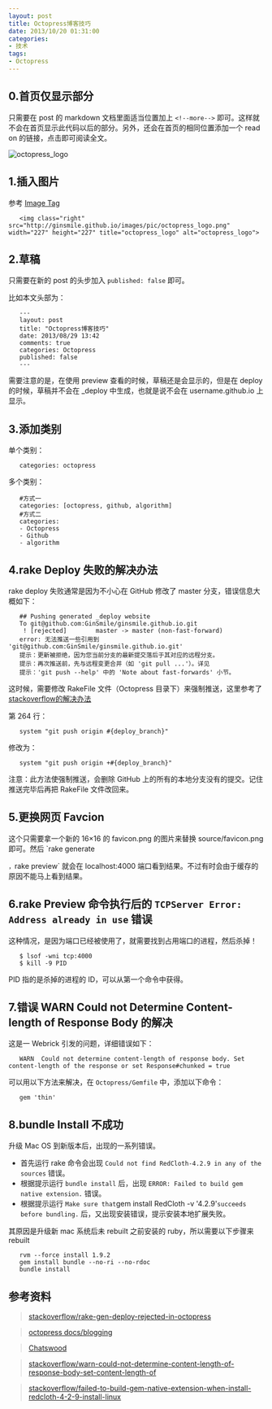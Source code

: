 ```yaml
---
layout: post
title: Octopress博客技巧
date: 2013/10/20 01:31:00
categories:
- 技术
tags:
- Octopress
---
```


## 0.首页仅显示部分

只需要在 post 的 markdown 文档里面适当位置加上 `<!--more-->` 即可。这样就不会在首页显示此代码以后的部分。另外，还会在首页的相同位置添加一个 read on 的链接，点击即可阅读全文。

![octopress_logo](http://ginsmile.github.io/images/pic/octopress_logo.png-basicBlog "octopress_logo")

## 1.插入图片

参考 [Image Tag](http://octopress.org/docs/plugins/image-tag/)

```
   <img class="right" src="http://ginsmile.github.io/images/pic/octopress_logo.png" width="227" height="227" title="octopress_logo" alt="octopress_logo">
```

## 2.草稿

只需要在新的 post 的头步加入 `published: false` 即可。

比如本文头部为：

```
   ---
   layout: post
   title: "Octopress博客技巧"
   date: 2013/08/29 13:42
   comments: true
   categories: Octopress
   published: false
   ---
```

需要注意的是，在使用 preview 查看的时候，草稿还是会显示的，但是在 deploy 的时候，草稿并不会在 _deploy 中生成，也就是说不会在 username.github.io 上显示。

## 3.添加类别

单个类别：

```
   categories: octopress
```

多个类别：

```
   #方式一
   categories: [octopress, github, algorithm]
   #方式二
   categories:
   - Octopress
   - Github
   - algorithm
```

## 4.rake Deploy 失败的解决办法

rake deploy 失败通常是因为不小心在 GitHub 修改了 master 分支，错误信息大概如下：

```
   ## Pushing generated _deploy website
   To git@github.com:GinSmile/ginsmile.github.io.git
    ! [rejected]        master -> master (non-fast-forward)
   error: 无法推送一些引用到 'git@github.com:GinSmile/ginsmile.github.io.git'
   提示：更新被拒绝，因为您当前分支的最新提交落后于其对应的远程分支。
   提示：再次推送前，先与远程变更合并（如 'git pull ...'）。详见
   提示：'git push --help' 中的 'Note about fast-forwards' 小节。
```

这时候，需要修改 RakeFile 文件（Octopress 目录下）来强制推送，这里参考了 [stackoverflow的解决办法](http://stackoverflow.com/questions/17609453/rake-gen-deploy-rejected-in-octopress)

第 264 行：

```
   system "git push origin #{deploy_branch}"
```

修改为：

```
   system "git push origin +#{deploy_branch}"
```

注意：此方法使强制推送，会删除 GitHub 上的所有的本地分支没有的提交。记住推送完毕后再把 RakeFile 文件改回来。

## 5.更换网页 Favcion

这个只需要拿一个新的 16×16 的 favicon.png 的图片来替换 source/favicon.png 即可。然后 `rake generate

`，`rake preview` 就会在 localhost:4000 端口看到结果。不过有时会由于缓存的原因不能马上看到结果。

## 6.rake Preview 命令执行后的 `TCPServer Error: Address already in use` 错误

这种情况，是因为端口已经被使用了，就需要找到占用端口的进程，然后杀掉！

```
   $ lsof -wni tcp:4000
   $ kill -9 PID
```

PID 指的是杀掉的进程的 ID，可以从第一个命令中获得。

## 7.错误 WARN Could not Determine Content-length of Response Body 的解决

这是一 Webrick 引发的问题，详细错误如下：

```
   WARN  Could not determine content-length of response body. Set content-length of the response or set Response#chunked = true
```

可以用以下方法来解决，在 `Octopress/Gemfile` 中，添加以下命令：

```
   gem 'thin'
```

## 8.bundle Install 不成功

升级 Mac OS 到新版本后，出现的一系列错误。

- 首先运行 rake 命令会出现 `Could not find RedCloth-4.2.9 in any of the sources` 错误。
- 根据提示运行 `bundle install` 后，出现 `ERROR: Failed to build gem native extension.` 错误。
- 根据提示运行 `Make sure that`gem install RedCloth -v '4.2.9'`succeeds before bundling.` 后，又出现安装错误，提示安装本地扩展失败。

其原因是升级新 mac 系统后未 rebuilt 之前安装的 ruby，所以需要以下步骤来 rebuilt

```
   rvm --force install 1.9.2
   gem install bundle --no-ri --no-rdoc
   bundle install
```

## 参考资料

> [stackoverflow/rake-gen-deploy-rejected-in-octopress](http://stackoverflow.com/questions/17609453/rake-gen-deploy-rejected-in-octopress)

> [octopress docs/blogging](http://octopress.org/docs/blogging/)

> [Chatswood](http://blog.chatswood.org.uk/)

> [stackoverflow/warn-could-not-determine-content-length-of-response-body-set-content-length-of](http://stackoverflow.com/questions/9612618/warn-could-not-determine-content-length-of-response-body-set-content-length-of)

> [stackoverflow/failed-to-build-gem-native-extension-when-install-redcloth-4-2-9-install-linux](http://stackoverflow.com/questions/12119138/failed-to-build-gem-native-extension-when-install-redcloth-4-2-9-install-linux)
